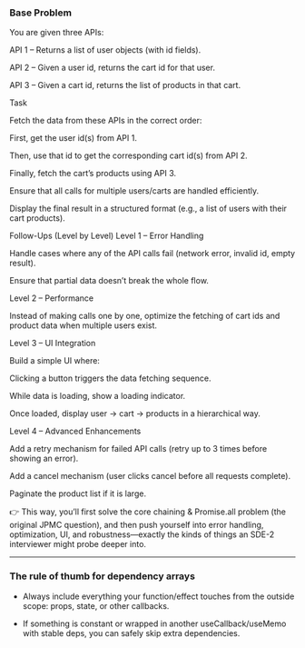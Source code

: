 ### Base Problem

You are given three APIs:

API 1 – Returns a list of user objects (with id fields).

API 2 – Given a user id, returns the cart id for that user.

API 3 – Given a cart id, returns the list of products in that cart.

Task

Fetch the data from these APIs in the correct order:

First, get the user id(s) from API 1.

Then, use that id to get the corresponding cart id(s) from API 2.

Finally, fetch the cart’s products using API 3.

Ensure that all calls for multiple users/carts are handled efficiently.

Display the final result in a structured format (e.g., a list of users with their cart products).

Follow-Ups (Level by Level)
Level 1 – Error Handling

Handle cases where any of the API calls fail (network error, invalid id, empty result).

Ensure that partial data doesn’t break the whole flow.

Level 2 – Performance

Instead of making calls one by one, optimize the fetching of cart ids and product data when multiple users exist.

Level 3 – UI Integration

Build a simple UI where:

Clicking a button triggers the data fetching sequence.

While data is loading, show a loading indicator.

Once loaded, display user → cart → products in a hierarchical way.

Level 4 – Advanced Enhancements

Add a retry mechanism for failed API calls (retry up to 3 times before showing an error).

Add a cancel mechanism (user clicks cancel before all requests complete).

Paginate the product list if it is large.

👉 This way, you’ll first solve the core chaining & Promise.all problem (the original JPMC question), and then push yourself into error handling, optimization, UI, and robustness—exactly the kinds of things an SDE-2 interviewer might probe deeper into.

---

### The rule of thumb for dependency arrays

- Always include everything your function/effect touches from the outside scope: props, state, or other callbacks.

- If something is constant or wrapped in another useCallback/useMemo with stable deps, you can safely skip extra dependencies.
